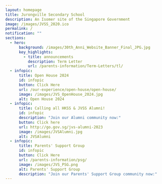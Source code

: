 ```yaml
---
layout: homepage
title: Jurongville Secondary School
description: An Isomer site of the Singapore Government
image: /images/JVSS_2020.ico
permalink: /
notification: ""
sections:
  - hero:
      background: /images/30th_Anni_Website_Banner_Final_JPG.jpg
      key_highlights:
        - title: announcements
          description: Term Letter
          url: /parents-information/Term-Letters/tl/
  - infopic:
      title: Open House 2024
      id: infopic
      button: Click Here
      url: /our-experience/open-house/open-house/
      image: /images/JVS_OpenHouse_2024.jpg
      alt: Open House 2024
  - infopic:
      title: Calling all HKSS & JVSS Alumni!
      id: infopic
      description: "Join our Alumni community now:"
      button: Click here
      url: http://go.gov.sg/jvs-alumni-2023
      image: /images/JVSAlumni.jpg
      alt: JVSAlumni
  - infopic:
      title: Parents' Support Group
      id: infopic
      button: Click Here
      url: /parents-information/psg/
      image: /images/JVS_PSG.png
      alt: Parents' Support Group
      description: "Join our Parents' Support Group community now:"
---
```

